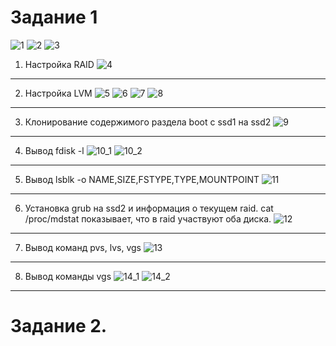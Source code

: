 # Задание 1

![1](https://user-images.githubusercontent.com/44519124/57974776-5949b900-79c6-11e9-9fe2-6673d617d0af.png)
![2](https://user-images.githubusercontent.com/44519124/57974780-6e264c80-79c6-11e9-8e34-281cbdbf3bbc.png)
![3](https://user-images.githubusercontent.com/44519124/57974781-6f577980-79c6-11e9-8ff2-34ec5c9de8fe.png)

1. Настройка RAID
![4](https://user-images.githubusercontent.com/44519124/57974782-7088a680-79c6-11e9-8107-f35ef494cb18.png)
---
2. Настройка LVM
![5](https://user-images.githubusercontent.com/44519124/57974783-71b9d380-79c6-11e9-9ded-eb73ca79e5e5.png)
![6](https://user-images.githubusercontent.com/44519124/57974784-72eb0080-79c6-11e9-9417-eba2770152fc.png)
![7](https://user-images.githubusercontent.com/44519124/57974786-74b4c400-79c6-11e9-9836-d2e47a875b55.png)
![8](https://user-images.githubusercontent.com/44519124/57974787-75e5f100-79c6-11e9-9e45-d8a7270e37f2.png)
---
3. Клонирование содержимого раздела boot с ssd1 на ssd2
![9](https://user-images.githubusercontent.com/44519124/57974862-1b4d9480-79c8-11e9-8140-a66b960060e0.png)
---
4. Вывод fdisk -l
![10_1](https://user-images.githubusercontent.com/44519124/57974790-77afb480-79c6-11e9-8b1b-bda80db9cb10.png)
![10_2](https://user-images.githubusercontent.com/44519124/57974792-7a120e80-79c6-11e9-84d1-15cfcd8bf3e7.png)
---
5. Вывод lsblk -o NAME,SIZE,FSTYPE,TYPE,MOUNTPOINT
![11](https://user-images.githubusercontent.com/44519124/57974908-acbd0680-79c8-11e9-96fe-403b3c3c49fe.png)
---
6. Установка grub на ssd2 и информация о текущем raid. 
cat /proc/mdstat показывает, что в raid участвуют оба диска.
![12](https://user-images.githubusercontent.com/44519124/57974913-d24a1000-79c8-11e9-8091-c3cfe46b76c0.png)
---
7. Вывод команд pvs, lvs, vgs
![13](https://user-images.githubusercontent.com/44519124/57974948-5603fc80-79c9-11e9-9098-08f55b5149c3.png)
---
8. Вывод команды vgs
![14_1](https://user-images.githubusercontent.com/44519124/57974798-7ed6c280-79c6-11e9-852b-732fe842f4ec.png)
![14_2](https://user-images.githubusercontent.com/44519124/57974799-8007ef80-79c6-11e9-996e-eabfed0fd3af.png)
---
# Задание 2.

